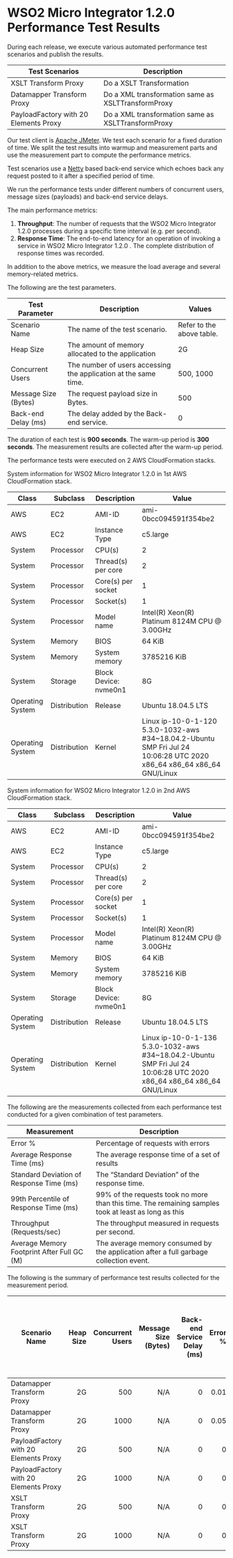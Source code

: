 # WSO2 Micro Integrator 1.2.0 Performance Test Results

During each release, we execute various automated performance test scenarios and publish the results.

| Test Scenarios | Description |
| --- | --- |
| XSLT Transform Proxy | Do a XSLT Transformation |
| Datamapper Transform Proxy | Do a XML transformation same as XSLTTransformProxy |
| PayloadFactory with 20 Elements Proxy | Do a XML transformation same as XSLTTransformProxy |

Our test client is [Apache JMeter](https://jmeter.apache.org/index.html). We test each scenario for a fixed duration of
time. We split the test results into warmup and measurement parts and use the measurement part to compute the
performance metrics.

Test scenarios use a [Netty](https://netty.io/) based back-end service which echoes back any request
posted to it after a specified period of time.

We run the performance tests under different numbers of concurrent users, message sizes (payloads) and back-end service
delays.

The main performance metrics:

1. **Throughput**: The number of requests that the WSO2 Micro Integrator 1.2.0 processes during a specific time interval (e.g. per second).
2. **Response Time**: The end-to-end latency for an operation of invoking a service in WSO2 Micro Integrator 1.2.0 . The complete distribution of response times was recorded.

In addition to the above metrics, we measure the load average and several memory-related metrics.

The following are the test parameters.

| Test Parameter | Description | Values |
| --- | --- | --- |
| Scenario Name | The name of the test scenario. | Refer to the above table. |
| Heap Size | The amount of memory allocated to the application | 2G |
| Concurrent Users | The number of users accessing the application at the same time. | 500, 1000 |
| Message Size (Bytes) | The request payload size in Bytes. | 500 |
| Back-end Delay (ms) | The delay added by the Back-end service. | 0 |

The duration of each test is **900 seconds**. The warm-up period is **300 seconds**.
The measurement results are collected after the warm-up period.

The performance tests were executed on 2 AWS CloudFormation stacks.


System information for WSO2 Micro Integrator 1.2.0 in 1st AWS CloudFormation stack.

| Class | Subclass | Description | Value |
| --- | --- | --- | --- |
| AWS | EC2 | AMI-ID | ami-0bcc094591f354be2 |
| AWS | EC2 | Instance Type | c5.large |
| System | Processor | CPU(s) | 2 |
| System | Processor | Thread(s) per core | 2 |
| System | Processor | Core(s) per socket | 1 |
| System | Processor | Socket(s) | 1 |
| System | Processor | Model name | Intel(R) Xeon(R) Platinum 8124M CPU @ 3.00GHz |
| System | Memory | BIOS | 64 KiB |
| System | Memory | System memory | 3785216 KiB |
| System | Storage | Block Device: nvme0n1 | 8G |
| Operating System | Distribution | Release | Ubuntu 18.04.5 LTS |
| Operating System | Distribution | Kernel | Linux ip-10-0-1-120 5.3.0-1032-aws #34~18.04.2-Ubuntu SMP Fri Jul 24 10:06:28 UTC 2020 x86_64 x86_64 x86_64 GNU/Linux |
System information for WSO2 Micro Integrator 1.2.0 in 2nd AWS CloudFormation stack.

| Class | Subclass | Description | Value |
| --- | --- | --- | --- |
| AWS | EC2 | AMI-ID | ami-0bcc094591f354be2 |
| AWS | EC2 | Instance Type | c5.large |
| System | Processor | CPU(s) | 2 |
| System | Processor | Thread(s) per core | 2 |
| System | Processor | Core(s) per socket | 1 |
| System | Processor | Socket(s) | 1 |
| System | Processor | Model name | Intel(R) Xeon(R) Platinum 8124M CPU @ 3.00GHz |
| System | Memory | BIOS | 64 KiB |
| System | Memory | System memory | 3785216 KiB |
| System | Storage | Block Device: nvme0n1 | 8G |
| Operating System | Distribution | Release | Ubuntu 18.04.5 LTS |
| Operating System | Distribution | Kernel | Linux ip-10-0-1-136 5.3.0-1032-aws #34~18.04.2-Ubuntu SMP Fri Jul 24 10:06:28 UTC 2020 x86_64 x86_64 x86_64 GNU/Linux |


The following are the measurements collected from each performance test conducted for a given combination of
test parameters.

| Measurement | Description |
| --- | --- |
| Error % | Percentage of requests with errors |
| Average Response Time (ms) | The average response time of a set of results |
| Standard Deviation of Response Time (ms) | The “Standard Deviation” of the response time. |
| 99th Percentile of Response Time (ms) | 99% of the requests took no more than this time. The remaining samples took at least as long as this |
| Throughput (Requests/sec) | The throughput measured in requests per second. |
| Average Memory Footprint After Full GC (M) | The average memory consumed by the application after a full garbage collection event. |

The following is the summary of performance test results collected for the measurement period.

|  Scenario Name | Heap Size | Concurrent Users | Message Size (Bytes) | Back-end Service Delay (ms) | Error % | Throughput (Requests/sec) | Average Response Time (ms) | Standard Deviation of Response Time (ms) | 99th Percentile of Response Time (ms) | WSO2 Micro Integrator 1.2.0 GC Throughput (%) | Average WSO2 Micro Integrator 1.2.0 Memory Footprint After Full GC (M) |
|---|---:|---:|---:|---:|---:|---:|---:|---:|---:|---:|---:|
|  Datamapper Transform Proxy | 2G | 500 | N/A | 0 | 0.01 | 1690.78 | 295.81 | 134.56 | 667 | N/A | N/A |
|  Datamapper Transform Proxy | 2G | 1000 | N/A | 0 | 0.05 | 1613.68 | 619.69 | 245.43 | 1295 | N/A | N/A |
|  PayloadFactory with 20 Elements Proxy | 2G | 500 | N/A | 0 | 0 | 827.94 | 603.34 | 467.81 | 1407 | N/A | N/A |
|  PayloadFactory with 20 Elements Proxy | 2G | 1000 | N/A | 0 | 0 | 781.26 | 1277.93 | 504.73 | 2287 | N/A | N/A |
|  XSLT Transform Proxy | 2G | 500 | N/A | 0 | 0 | 2104.79 | 237.54 | 114.11 | 547 | 92.47 | 289.85 |
|  XSLT Transform Proxy | 2G | 1000 | N/A | 0 | 0 | 1989.57 | 502.59 | 217.97 | 1271 | 88.88 | 424.788 |
